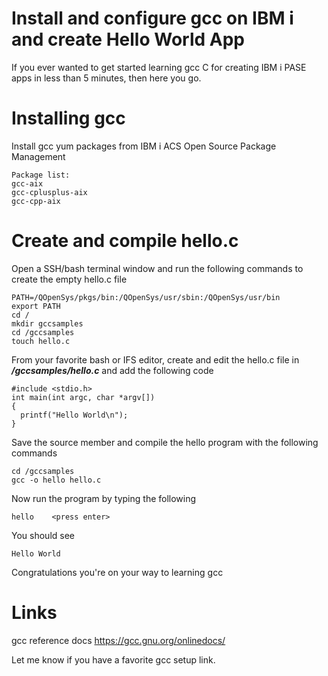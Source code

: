 # Install and configure gcc on IBM i and create Hello World App

If you ever wanted to get started learning gcc C for creating IBM i PASE apps in less than 5 minutes, then here you go. 

# Installing gcc
Install gcc yum packages from IBM i ACS Open Source Package Management
```
Package list:
gcc-aix
gcc-cplusplus-aix
gcc-cpp-aix
```
# Create and compile hello.c

Open a SSH/bash terminal window and run the following commands to create the empty hello.c file
```
PATH=/QOpenSys/pkgs/bin:/QOpenSys/usr/sbin:/QOpenSys/usr/bin
export PATH
cd /
mkdir gccsamples
cd /gccsamples
touch hello.c
```

From your favorite bash or IFS editor, create and edit the hello.c file in ***/gccsamples/hello.c*** and add the following code
```
#include <stdio.h>
int main(int argc, char *argv[])
{
  printf("Hello World\n");
}
```

Save the source member and compile the hello program with the following commands
```
cd /gccsamples
gcc -o hello hello.c
```

Now run the program by typing the following
```
hello    <press enter>
```

You should see
```
Hello World
```

Congratulations you're on your way to learning gcc

# Links

gcc reference docs
https://gcc.gnu.org/onlinedocs/

Let me know if you have a favorite gcc setup link.

